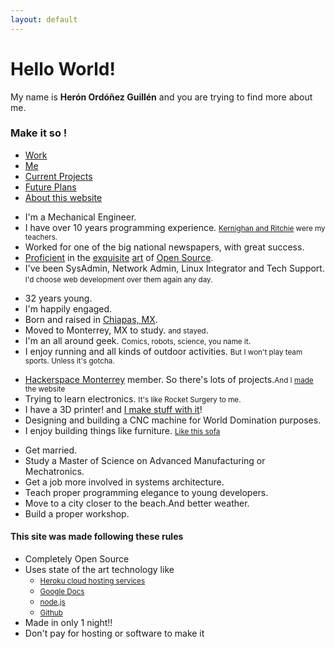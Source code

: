 ```yaml
---
layout: default
---
```

<div class="row">
  <div class="span10 offset1">
    <h1>Hello World!</h1>
    <p class="lead">My name is <strong>Herón Ordóñez Guillén</strong> and you are trying to find more about me.</p>
    <h3 class="text-center">Make it so !</h3>
  </div>
</div>
<div class="row">
  <div class="span10 offset1">
    <ul class="nav nav-tabs" id="about-tabs">
      <li class="active"><a href="#tab-pro" data-toggle="tab"><i class="icon-briefcase icon-2x"></i> Work</a></li>
      <li><a href="#tab-me" data-toggle="tab"><i class="icon-bolt icon-2x"></i> Me</a></li>
      <li><a href="#tab-projects" data-toggle="tab"><i class="icon-wrench icon-2x"></i> Current Projects</a></li>
      <li><a href="#tab-plans" data-toggle="tab"><i class="icon-fast-forward icon-2x"></i> Future Plans</a></li>
      <li><a href="#tab-about" data-toggle="tab"><i class="icon-question-sign icon-2x"></i> About this website</a></li>
    </ul>
    <div class="tab-content">
      <div class="tab-pane active" id="tab-pro">
        <ul>
          <li class="lead">I'm a Mechanical Engineer.</li>
          <li class="lead">I have over 10 years programming experience. <small><a href="http://en.wikipedia.org/wiki/The_C_Programming_Language">Kernighan and Ritchie</a> were my teachers.</small></li>
          <li class="lead">Worked for one of the big national newspapers, with great success.</li>
          <li class="lead"><a href="http://drupal.org/search/site/heronog">Proficient</a> in the <a href="http://sourceforge.net/projects/carabas/">exquisite</a> <a href="http://osdsh.sourceforge.net">art</a> of <a href="http://drupal.org/project/ooyala">Open Source</a>.</li>
          <li class="lead">I've been SysAdmin, Network Admin, Linux Integrator and Tech Support. <small>I'd choose web development over them again any day.</small></li>
        </ul>
      </div>
      <div class="tab-pane" id="tab-me">
        <ul>
          <li class="lead">32 years young.</li>
          <li class="lead">I'm happily engaged.</li>
          <li class="lead">Born and raised in <a href="http://en.wikipedia.org/wiki/Chiapas"> Chiapas, MX</a>.</li>
          <li class="lead">Moved to Monterrey, MX to study. <small>and stayed</small>.</li>
          <li class="lead">I'm an all around geek. <small>Comics, robots, science, you name it</small>.</li>
          <li class="lead">I enjoy running and all kinds of outdoor activities. <small>But I won't play team sports. Unless it's gotcha.</small></li>
        </ul>
      </div>
      <div class="tab-pane" id="tab-projects">
       <ul>
         <li class="lead"><a href="http://hsmty.org">Hackerspace Monterrey</a> member. So there's lots of projects.<small>And I <a href="https://github.com/hsmty/web/commits/master">made</a> the website</small></li>
         <li class="lead">Trying to learn electronics. <small>It's like Rocket Surgery to me.</small></li>
         <li class="lead">I have a 3D printer! and <a href="http://facebook.com/3dexpres">I make stuff with it</a>!</li>
         <li class="lead">Designing and building a CNC machine for World Domination purposes.</li>
         <li class="lead">I enjoy building things like furniture. <small><a href="https://dl.dropbox.com/u/3341256/Foto%2022-02-13%2018%2001%2041.jpg">Like this sofa</a></small></li>
       </ul>
      </div>
      <div class="tab-pane" id="tab-plans">
        <ul>
          <li class="lead">Get married.</li>
          <li class="lead">Study a Master of Science on Advanced Manufacturing or Mechatronics.</li>
          <li class="lead">Get a job more involved in systems architecture.</li>
          <li class="lead">Teach proper programming elegance to young developers.</li>
          <li class="lead">Move to a city closer to the beach.<span>And better weather.</span></li>
          <li class="lead">Build a proper workshop.</li>
        </ul>
      </div>
      <div class="tab-pane" id="tab-about">
        <h4>This site was made following these rules</h4>
        <ul>
          <li class="lead">Completely Open Source</li>
          <li class="lead">
           Uses state of the art technology like
            <ul>
              <li><small><a href="http://heroku.com">Heroku cloud hosting services</a></small></li>
              <li><small><a href="http://docs.google.com">Google Docs</a></small></li>
              <li><small><a href="http://nodejs.org">node.js</a></small></li>
              <li><small><a href="http://github.com">Github</a></small></li>
            </ul>
          </li>
          <li class="lead">Made in only 1 night!!</li>
          <li class="lead">Don't pay for hosting or software to make it</li>
        </ul>
      </div>
    </div>
  </div>
</div>